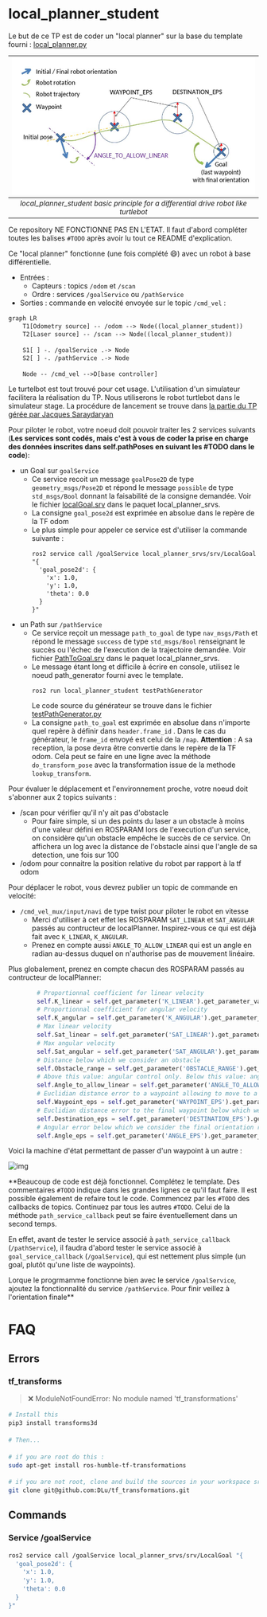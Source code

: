 
# local_planner_student

Le but de ce TP est de coder un "local planner" sur la base du template fourni : [local_planner.py](local_planner_student/local_planner_student/local_planner.py)

| ![local_planner.jpg](img/local_planner.jpg) |
|:-------:|
| *local_planner_student basic principle for a differential drive robot like turtlebot* |


Ce repository NE FONCTIONNE PAS EN L'ETAT. Il faut d'abord compléter toutes les balises `#TODO` après avoir lu tout ce README d'explication.  

Ce "local planner" fonctionne (une fois complété :smile:) avec un robot à base différentielle.
- Entrées : 
  - Capteurs : topics `/odom` et `/scan`
  - Ordre : services `/goalService` ou `/pathService` 
- Sorties : commande en velocité envoyée sur le topic `/cmd_vel` :


```mermaid 
graph LR
    T1[Odometry source] -- /odom --> Node((local_planner_student))
    T2[Laser source] -- /scan --> Node((local_planner_student))

    S1[ ] -. /goalService .-> Node
    S2[ ] -. /pathService .-> Node

    Node -- /cmd_vel -->D[base controller]
```

Le turtelbot est tout trouvé pour cet usage. L'utilisation d'un simulateur facilitera la réalisation du TP. Nous utiliserons le robot turtlebot dans le simulateur stage. La procédure de lancement se trouve dans [la partie du TP gérée par Jacques Saraydaryan](https://github.com/jacques-saraydaryan/global_planner_short_path_student)

Pour piloter le robot, votre noeud doit pouvoir traiter les 2 services suivants (**Les services sont codés, mais c'est à vous de coder la prise en charge des données inscrites dans self.pathPoses en suivant les #TODO dans le code**):
+ un Goal sur `goalService`
  - Ce service recoit un message `goalPose2D` de type `geometry_msgs/Pose2D` et répond le message `possible` de type `std_msgs/Bool` donnant la faisabilité de la consigne demandée.  Voir le fichier [localGoal.srv](local_planner_srvs/srv/LocalGoal.srv) dans le paquet local_planner_srvs.
  - La consigne `goal_pose2d` est exprimée en absolue dans le repère de la TF odom
  - Le plus simple pour appeler ce service est d'utiliser la commande suivante :
    ```{r, engine='bash', count_lines} 
    ros2 service call /goalService local_planner_srvs/srv/LocalGoal "{
      'goal_pose2d': {
        'x': 1.0,
        'y': 1.0,
        'theta': 0.0
      }
    }"
    ```
+ un Path sur `/pathService`
  - Ce service reçoit un message `path_to_goal` de type `nav_msgs/Path` et répond le message `success` de type `std_msgs/Bool` renseignant le succès ou l'échec de l'execution de la trajectoire demandée. Voir fichier [PathToGoal.srv](local_planner_srvs/srv/PathToGoal.srv) dans le paquet local_planner_srvs.
  - Le message étant long et difficile à écrire en console, utilisez le noeud path_generator fourni avec le template. 
      ```{r, engine='bash', count_lines} 
      ros2 run local_planner_student testPathGenerator
      ```
      Le code source du générateur se trouve dans le fichier [testPathGenerator.py](local_planner_raph/local_planner_raph/testPathGenerator.py)
  - La consigne `path_to_goal` est exprimée en absolue dans n'importe quel repère à définir dans `header.frame_id` . Dans le cas du générateur, le `frame_id` envoyé est celui de la `/map`. **Attention** : A sa reception, la pose devra être convertie dans le repère de la TF odom. Cela peut se faire en une ligne avec la méthode `do_transform_pose` avec la transformation issue de la methode `lookup_transform`.

Pour évaluer le déplacement et l'environnement proche, votre noeud doit s'abonner aux 2 topics suivants :
+ /scan pour vérifier qu'il n'y ait pas d'obstacle
  - Pour faire simple, si un des points du laser a un obstacle à moins d'une valeur défini en ROSPARAM lors de l'execution d'un service, on considère qu'un obstacle empêche le succès de ce service. On affichera un log avec la distance de l'obstacle ainsi que l'angle de sa detection, une fois sur 100
+ /odom pour connaitre la position relative du robot par rapport à la tf odom


Pour déplacer le robot, vous devrez publier un topic de commande en velocité:
+ `/cmd_vel_mux/input/navi` de type twist pour piloter le robot en vitesse
  - Merci d'utiliser à cet effet les ROSPARAM `SAT_LINEAR` et `SAT_ANGULAR` passés au contructeur de localPlanner. Inspirez-vous ce qui est déjà fait avec `K_LINEAR`, `K_ANGULAR`. 
  - Prenez en compte aussi `ANGLE_TO_ALLOW_LINEAR` qui est un angle en radian au-dessus duquel on n'authorise pas de mouvement linéaire.   
  
Plus globalement, prenez en compte chacun des ROSPARAM passés au contructeur de localPlanner:

```python
        # Proportionnal coefficient for linear velocity
        self.K_linear = self.get_parameter('K_LINEAR').get_parameter_value().double_value or 1.0
        # Proportionnal coefficient for angular velocity
        self.K_angular = self.get_parameter('K_ANGULAR').get_parameter_value().double_value or 4.0
        # Max linear velocity
        self.Sat_linear = self.get_parameter('SAT_LINEAR').get_parameter_value().double_value or 2.0
        # Max angular velocity
        self.Sat_angular = self.get_parameter('SAT_ANGULAR').get_parameter_value().double_value or (3.14159265359 / 2.0)  # Approximation of pi
        # Distance below which we consider an obstacle
        self.Obstacle_range = self.get_parameter('OBSTACLE_RANGE').get_parameter_value().double_value or 0.5
        # Above this value: angular control only. Below this value: angular and linear control together
        self.Angle_to_allow_linear = self.get_parameter('ANGLE_TO_ALLOW_LINEAR').get_parameter_value().double_value or 0.2
        # Euclidian distance error to a waypoint allowing to move to a new waypoint
        self.Waypoint_eps = self.get_parameter('WAYPOINT_EPS').get_parameter_value().double_value or 0.16
        # Euclidian distance error to the final waypoint below which we consider the position reached
        self.Destination_eps = self.get_parameter('DESTINATION_EPS').get_parameter_value().double_value or 0.003
        # Angular error below which we consider the final orientation reached
        self.Angle_eps = self.get_parameter('ANGLE_EPS').get_parameter_value().double_value or 0.2
```  
  


<!---
sequenceDiagram
    participant New Goal
    participant Reach in progress
    participant Last  position reached
    participant Last  pose reached
    New Goal->>Reach in progress: 
    Reach in progress->>Reach in progress: 
    Reach in progress->>New Goal:  dist < WAYPOINT_ERROR
    Reach in progress->>Last  position reached:  dist < DESTINATION_ERROR
    Last  position reached->>Last  position reached:  
    Last  position reached->>Last  pose reached:  angle < ANGLE_ERROR
    Last  pose reached->>Last  pose reached : .

-->
  
Voici la machine d'état permettant de passer d'un waypoint à un autre :

![img](img/state_machine.png) 
 


**Beaucoup de code est déjà fonctionnel. Complétez le template. Des commentaires `#TODO` indique dans les grandes lignes ce qu'il faut faire. Il est possible également de refaire tout le code.
Commencez par les `#TODO` des callbacks de topics. Continuez par tous les autres `#TODO`. Celui de la méthode `path_service_callback` peut se faire éventuellement dans un second temps.

En effet, avant de tester le service associé à `path_service_callback` (`/pathService`), il faudra d'abord tester le service associé à `goal_service_callback` (`/goalService`), qui est nettement plus simple (un goal, plutôt qu'une liste de waypoints).

Lorque le progrmamme fonctionne bien avec le service `/goalService`, ajoutez la fonctionnalité du service `/pathService`. Pour finir veillez à l'orientation finale**




# FAQ

## Errors

### tf_transforms

> :x: ModuleNotFoundError: No module named 'tf_transformations'
```bash
# Install this 
pip3 install transforms3d

# Then...

# if you are root do this :
sudo apt-get install ros-humble-tf-transformations

# if you are not root, clone and build the sources in your workspace src folder :
git clone git@github.com:DLu/tf_transformations.git
```



## Commands

### Service /goalService

```bash
ros2 service call /goalService local_planner_srvs/srv/LocalGoal "{
  'goal_pose2d': {
    'x': 1.0,
    'y': 1.0,
    'theta': 0.0
  }
}"
```
